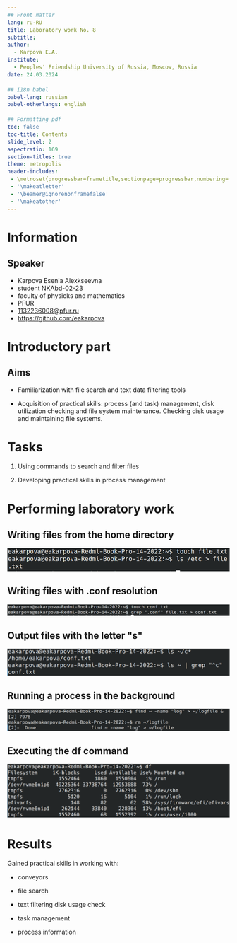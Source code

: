 ```yaml
---
## Front matter
lang: ru-RU
title: Laboratory work No. 8
subtitle:
author:
  - Karpova E.A.
institute:
  - Peoples' Friendship University of Russia, Moscow, Russia
date: 24.03.2024

## i18n babel
babel-lang: russian
babel-otherlangs: english

## Formatting pdf
toc: false
toc-title: Contents
slide_level: 2
aspectratio: 169
section-titles: true
theme: metropolis
header-includes:
 - \metroset{progressbar=frametitle,sectionpage=progressbar,numbering=fraction}
 - '\makeatletter'
 - '\beamer@ignorenonframefalse'
 - '\makeatother'
---
```


# Information

## Speaker

  * Karpova Esenia Alexkseevna
  * student NKAbd-02-23
  * faculty of physicks and mathematics
  * PFUR
  * [1132236008@pfur.ru](mailto:1132236008@pfur.ru)
  * <https://github.com/eakarpova>

# Introductory part

## Aims

- Familiarization with file search and text data filtering tools

- Acquisition of practical skills: process (and task) management, disk utilization checking and file system maintenance.
Checking disk usage and maintaining file systems.

# Tasks

1. Using commands to search and filter files

2. Developing practical skills in process management

# Performing laboratory work

## Writing files from the home directory

![](image/1.png)

## Writing files with .conf resolution

![](image/5.png)

## Output files with the letter "s"

![](image/7.png)

## Running a process in the background

![](image/9.png)

## Executing the df command

![](image/13.png)

# Results

Gained practical skills in working with:

- conveyors

- file search

- text filtering
disk usage check

- task management

- process information
